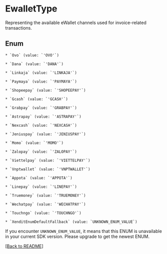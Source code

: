 # EwalletType

Representing the available eWallet channels used for invoice-related transactions.


## Enum


    * `Ovo` (value: `'OVO'`)

    * `Dana` (value: `'DANA'`)

    * `Linkaja` (value: `'LINKAJA'`)

    * `Paymaya` (value: `'PAYMAYA'`)

    * `Shopeepay` (value: `'SHOPEEPAY'`)

    * `Gcash` (value: `'GCASH'`)

    * `Grabpay` (value: `'GRABPAY'`)

    * `Astrapay` (value: `'ASTRAPAY'`)

    * `Nexcash` (value: `'NEXCASH'`)

    * `Jeniuspay` (value: `'JENIUSPAY'`)

    * `Momo` (value: `'MOMO'`)

    * `Zalopay` (value: `'ZALOPAY'`)

    * `Viettelpay` (value: `'VIETTELPAY'`)

    * `Vnptwallet` (value: `'VNPTWALLET'`)

    * `Appota` (value: `'APPOTA'`)

    * `Linepay` (value: `'LINEPAY'`)

    * `Truemoney` (value: `'TRUEMONEY'`)

    * `Wechatpay` (value: `'WECHATPAY'`)

    * `Touchngo` (value: `'TOUCHNGO'`)

    * `XenditEnumDefaultFallback` (value: `UNKNOWN_ENUM_VALUE`)

If you encounter `UNKNOWN_ENUM_VALUE`, it means that this ENUM is unavailable in your current SDK version. Please upgrade to get the newest ENUM.


[[Back to README]](../../README.md)